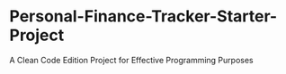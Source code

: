 # Personal-Finance-Tracker-Starter-Project
A Clean Code Edition Project for Effective Programming Purposes
